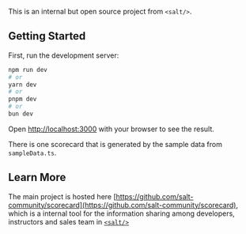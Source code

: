 This is an internal but open source project from `<salt/>`.

## Getting Started

First, run the development server:

```bash
npm run dev
# or
yarn dev
# or
pnpm dev
# or
bun dev
```

Open [http://localhost:3000](http://localhost:3000) with your browser to see the result.

There is one scorecard that is generated by the sample data from `sampleData.ts`.

## Learn More

The main project is hosted here [https://github.com/salt-community/scorecard](https://github.com/salt-community/scorecard), which is a internal tool for the information sharing among developers, instructors and sales team in [`<salt/>`](https://salt.dev/)
